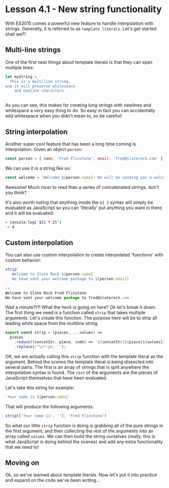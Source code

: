 # Lesson 4.1 - New string functionality

With ES2015 comes a powerful new feature to handle interpolation with strings. Generally, it is
referred to as `template literals`. Let's get started shall we?!

## Multi-line strings

One of the first neat things about template literals is that they can span
multiple lines:

```js
let myString = `
  This is a multiline string,
and it will preserve whitespace
    and newline characters
`
```

As you can see, this makes for creating long strings with newlines and whitespace
a very easy thing to do. So easy in fact you can accidentally add whitespace when you didn't mean to, so be careful!

## String interpolation

Another super cool feature that has been a long time coming is interpolation.
Given an object `person`:

```js
const person = { name: 'Fred Flinstone', email: 'fred@slaterock.com' }
```

We can use it in a string like so:

```js
const welcome = `Welcome ${person.name}! We will be sending you a welcome email to ${person.email} shortly!`
```

Awesome! Much nicer to read than a series of concatenated strings, don't you
think?

It's also worth noting that anything inside the `${ }` syntax will simply be
evaluated as JavaScript so you can 'literally' put anything you want in there
and it will be evaluated:

```bash
> console.log(`${2 * 2}`)
-> 4
```

## Custom interpolation

You can also use custom interpolation to create interpolated 'functions' with
custom behavior:

```js
strip`
   Welcome to Slate Rock ${person.name}
   We have sent your welcome package to ${person.email}
`
->
Welcome to Slate Rock Fred Flinstone
We have sent your welcome package to fred@slaterock.com
```

Wait a minute?!?! What the heck is going on here? Ok let's break it down. The
first thing we need is a function called `strip` that takes multiple arguments.
Let's create this function. The purpose here will be to strip all leading white
space from the multiline string.

```js
export const strip = (pieces, ...values) =>
  pieces
    .reduce((concatStr, piece, indx) => `${concatStr}${piece}${values[indx] || ''}`, '')
    .replace(/^\s*/gm, '');
```

OK, we are actually calling this `strip` function with the template literal
as the argument. Behind the scenes the template literal is being dissected into
several parts. The first is an array of strings that is split anywhere the
interpolation syntax is found. The `rest` of the arguments are the pieces of
JavaScript themselves that have been evaluated.

Let's take this string for example:

```js
`Your name is ${person.name}`
```

That will produce the following arguments:

```js
strip(['Your name is', ''], 'Fred Flinstone')
```

So what our little `strip` function is doing is grabbing all of the pure strings
in the first argument, and then collecting the rest of the arguments into an
array called `values`. We can then build the string ourselves (really, this is
what JavaScript is doing behind the scenes) and add any extra functionality
that we need to!

## Moving on
Ok, so we've learned about template literals. Now let's put it into practice
and expand on the code we've been writing...

